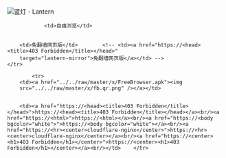 

<img src="../../raw/master/x/8e0a2b81.c82003be.LanternYellow2.png" alt="蓝灯 - Lantern"/>
<table>
    <tr>
                
                <td>自由浏览</td>
        
        
        <td>免翻墙网页版</td>        <!-- <td><a href="https://<head><title>403 Forbidden</title></head>"
        target="lantern-mirror">免翻墙网页版</a></td> -->
    </tr>
    
            <tr>
        <td><a href="../../raw/master/x/FreeBrowser.apk"><img
        src="../../raw/master/x/fb.qr.png" /></a></td>

        
        <td><a href="https://<head><title>403 Forbidden</title></head>">https://<head><title>403 Forbidden</title></head></a><br/><a href="https://<html>">https://<html></a><br/><a href="https://<body bgcolor="white">">https://<body bgcolor="white"></a><br/><a href="https://<hr><center>cloudflare-nginx</center>">https://<hr><center>cloudflare-nginx</center></a><br/><a href="https://<center><h1>403 Forbidden</h1></center>">https://<center><h1>403 Forbidden</h1></center></a><br/></td>    </tr>
</table>
